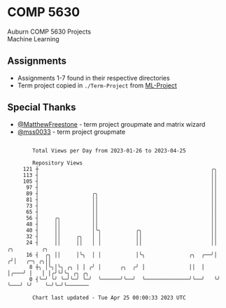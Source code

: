 # COMP 5630
Auburn COMP 5630 Projects  
Machine Learning

## Assignments
- Assignments 1-7 found in their respective directories
- Term project copied in `./Term-Project` from [ML-Project](https://github.com/wumphlett/ML-Project)

## Special Thanks
- [@MatthewFreestone](https://github.com/MatthewFreestone) - term project groupmate and matrix wizard
- [@mss0033](https://github.com/mss0033) - term project groupmate

```

        Total Views per Day from 2023-01-26 to 2023-04-25

        Repository Views
     121 ┼                                                       ╭╮
     113 ┤                                                       ││
     105 ┤                                                       ││
      97 ┤                                                       ││
      89 ┤                 ╭╮                                    ││
      81 ┤                 ││                                    ││
      73 ┤                 ││                                    ││
      65 ┤                 ││                                    ││
      56 ┤     ╭╮          ││                                    ││
      48 ┤     ││          ││                                    ││
      40 ┤     ││          │╰╮           ╭╮                      ││
      32 ┤     ││     ╭╮   │ │           ││                      ││
      24 ┤     ││     ││   │ │           ││                      ││     ╭╮         ╭╮
      16 ┤  ╭╮ ││     │╰╮  │ │           │╰╮              ╭╮  ╭──╯│    ╭╯│   ╭─╮ ╭╮││
       8 ┼╮ │╰╮│╰╮ ╭╮ │ │ ╭╯ │      ╭╮  ╭╯ │              ││  │   │╭───╯ │   │ │╭╯╰╯╰╮ ╭╮ ╭╮
       0 ┤╰─╯ ╰╯ ╰─╯╰─╯ ╰─╯  ╰──────╯╰──╯  ╰──────────────╯╰──╯   ╰╯     ╰───╯ ╰╯    ╰─╯╰─╯╰───────

        Chart last updated - Tue Apr 25 00:00:33 2023 UTC
        
```
